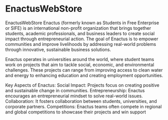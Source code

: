 # EnactusWebStore
EnactusWebStore
Enactus (formerly known as Students in Free Enterprise or SIFE) is an international non-profit organization that brings together students, academic professionals, and business leaders to create social impact through entrepreneurial action. The goal of Enactus is to empower communities and improve livelihoods by addressing real-world problems through innovative, sustainable business solutions.

Enactus operates in universities around the world, where student teams work on projects that aim to tackle social, economic, and environmental challenges. These projects can range from improving access to clean water and energy to enhancing education and creating employment opportunities.

Key Aspects of Enactus:
Social Impact: Projects focus on creating positive and sustainable change in communities.
Entrepreneurship: Enactus encourages an entrepreneurial mindset to solve real-world issues.
Collaboration: It fosters collaboration between students, universities, and corporate partners.
Competitions: Enactus teams often compete in regional and global competitions to showcase their projects and win support